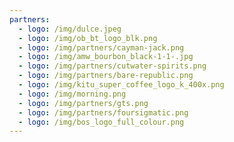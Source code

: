 ```yaml
---
partners:
  - logo: /img/dulce.jpeg
  - logo: /img/ob_bt_logo_blk.png
  - logo: /img/partners/cayman-jack.png
  - logo: /img/amw_bourbon_black-1-1-.jpg
  - logo: /img/partners/cutwater-spirits.png
  - logo: /img/partners/bare-republic.png
  - logo: /img/kitu_super_coffee_logo_k_400x.png
  - logo: /img/morning.png
  - logo: /img/partners/gts.png
  - logo: /img/partners/foursigmatic.png
  - logo: /img/bos_logo_full_colour.png
---
```


